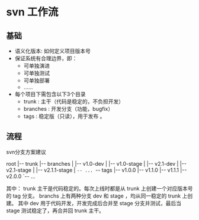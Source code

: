 # svn 工作流

## 基础
* 语义化版本: 如何定义项目版本号
* 保证系统有合理边界，即：
    * 可单独演进
    * 可单独测试
    * 可单独部署
    * ......
* 每个项目下需包含以下3个目录
    * trunk : 主干（代码是稳定的，不负担开发）
    * branches : 开发分支（功能，bugfix）
    * tags : 稳定版（只读），用于发布 。

## 流程
svn分支方案建议

root
|-- trunk
|-- branches
|   |-- v1.0-dev
|   |-- v1.0-stage
|   |-- v2.1-dev
|   |-- v2.1-stage
|   |-- v2.1.1-stage
|   `-- ...
`-- tags
    |-- v1.0.0
    |-- v1.1.0
    |-- v1.1.1
    |-- v2.0.0
    `-- ...

其中：
trunk 主干是代码稳定的。每次上线时都是从 trunk 上创建一个对应版本号的 tag 分支。
branchs 上有两种分支 dev 和 stage ，均从同一稳定的 trunk 上创建。 其中 dev 用于代码开发，开发完成后合并至 stage 分支并测试，最后当 stage 测试稳定了，再合并回 trunk 主干。